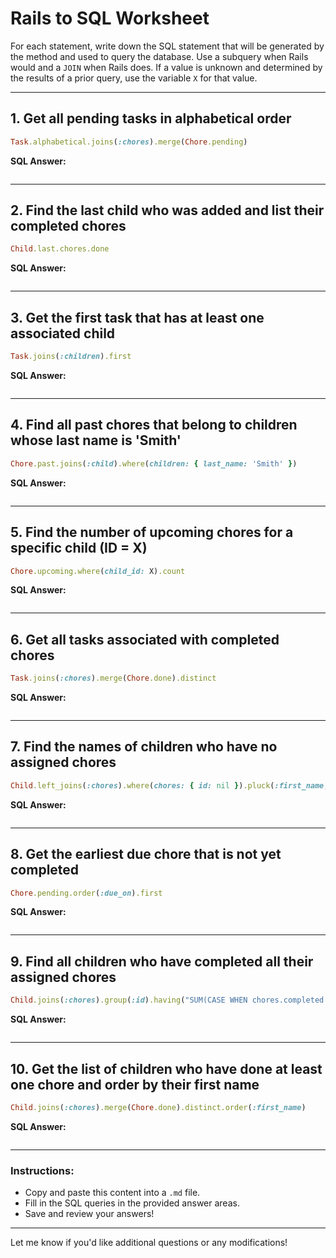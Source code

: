 # **Rails to SQL Worksheet**

For each statement, write down the SQL statement that will be generated by the method and used to query the database. Use a subquery when Rails would and a `JOIN` when Rails does. If a value is unknown and determined by the results of a prior query, use the variable `X` for that value.

---

## **1. Get all pending tasks in alphabetical order**
```ruby
Task.alphabetical.joins(:chores).merge(Chore.pending)
```
**SQL Answer:**
```sql

```

---

## **2. Find the last child who was added and list their completed chores**
```ruby
Child.last.chores.done
```
**SQL Answer:**
```sql

```

---

## **3. Get the first task that has at least one associated child**
```ruby
Task.joins(:children).first
```
**SQL Answer:**
```sql

```

---

## **4. Find all past chores that belong to children whose last name is 'Smith'**
```ruby
Chore.past.joins(:child).where(children: { last_name: 'Smith' })
```
**SQL Answer:**
```sql

```

---

## **5. Find the number of upcoming chores for a specific child (ID = X)**
```ruby
Chore.upcoming.where(child_id: X).count
```
**SQL Answer:**
```sql

```

---

## **6. Get all tasks associated with completed chores**
```ruby
Task.joins(:chores).merge(Chore.done).distinct
```
**SQL Answer:**
```sql

```

---

## **7. Find the names of children who have no assigned chores**
```ruby
Child.left_joins(:chores).where(chores: { id: nil }).pluck(:first_name, :last_name)
```
**SQL Answer:**
```sql

```

---

## **8. Get the earliest due chore that is not yet completed**
```ruby
Chore.pending.order(:due_on).first
```
**SQL Answer:**
```sql

```

---

## **9. Find all children who have completed all their assigned chores**
```ruby
Child.joins(:chores).group(:id).having("SUM(CASE WHEN chores.completed = false THEN 1 ELSE 0 END) = 0")
```
**SQL Answer:**
```sql

```

---

## **10. Get the list of children who have done at least one chore and order by their first name**
```ruby
Child.joins(:chores).merge(Chore.done).distinct.order(:first_name)
```
**SQL Answer:**
```sql

```

---

### **Instructions:**
- Copy and paste this content into a `.md` file.
- Fill in the SQL queries in the provided answer areas.
- Save and review your answers!

---

Let me know if you'd like additional questions or any modifications!

